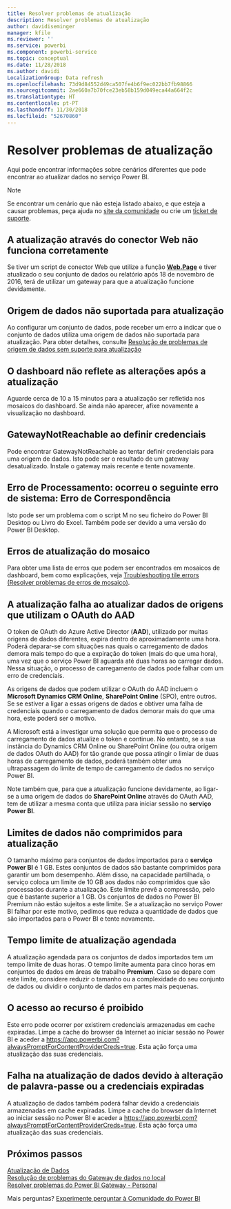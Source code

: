 ```yaml
---
title: Resolver problemas de atualização
description: Resolver problemas de atualização
author: davidiseminger
manager: kfile
ms.reviewer: ''
ms.service: powerbi
ms.component: powerbi-service
ms.topic: conceptual
ms.date: 11/28/2018
ms.author: davidi
LocalizationGroup: Data refresh
ms.openlocfilehash: 73d9d84552d49ca507fe4b6f9ec022bb7fb98866
ms.sourcegitcommit: 2ae660a7b70fce23eb58b159d049eca44a664f2c
ms.translationtype: HT
ms.contentlocale: pt-PT
ms.lasthandoff: 11/30/2018
ms.locfileid: "52670860"
---
```

# <a name="troubleshooting-refresh-scenarios"></a>Resolver problemas de atualização
Aqui pode encontrar informações sobre cenários diferentes que pode encontrar ao atualizar dados no serviço Power BI.

> [!NOTE]
> Se encontrar um cenário que não esteja listado abaixo, e que esteja a causar problemas, peça ajuda no [site da comunidade](http://community.powerbi.com/) ou crie um [ticket de suporte](https://powerbi.microsoft.com/support/).
> 
> 

## <a name="refresh-using-web-connector-doesnt-work-properly"></a>A atualização através do conector Web não funciona corretamente
Se tiver um script de conector Web que utilize a função [**Web.Page**](https://msdn.microsoft.com/library/mt260924.aspx) e tiver atualizado o seu conjunto de dados ou relatório após 18 de novembro de 2016, terá de utilizar um gateway para que a atualização funcione devidamente.

## <a name="unsupported-data-source-for-refresh"></a>Origem de dados não suportada para atualização
Ao configurar um conjunto de dados, pode receber um erro a indicar que o conjunto de dados utiliza uma origem de dados não suportada para atualização. Para obter detalhes, consulte [Resolução de problemas de origem de dados sem suporte para atualização](service-admin-troubleshoot-unsupported-data-source-for-refresh.md)

## <a name="dashboard-doesnt-reflect-changes-after-refresh"></a>O dashboard não reflete as alterações após a atualização
Aguarde cerca de 10 a 15 minutos para a atualização ser refletida nos mosaicos do dashboard.  Se ainda não aparecer, afixe novamente a visualização no dashboard.

## <a name="gatewaynotreachable-when-setting-credentials"></a>GatewayNotReachable ao definir credenciais
Pode encontrar GatewayNotReachable ao tentar definir credenciais para uma origem de dados. Isto pode ser o resultado de um gateway desatualizado.  Instale o gateway mais recente e tente novamente.

## <a name="processing-error-the-following-system-error-occurred-type-mismatch"></a>Erro de Processamento: ocorreu o seguinte erro de sistema: Erro de Correspondência
Isto pode ser um problema com o script M no seu ficheiro do Power BI Desktop ou Livro do Excel.  Também pode ser devido a uma versão do Power BI Desktop.

## <a name="tile-refresh-errors"></a>Erros de atualização do mosaico
Para obter uma lista de erros que podem ser encontrados em mosaicos de dashboard, bem como explicações, veja [Troubleshooting tile errors (Resolver problemas de erros de mosaico)](refresh-troubleshooting-tile-errors.md).

## <a name="refresh-fails-when-updating-data-from-sources-that-use-aad-oauth"></a>A atualização falha ao atualizar dados de origens que utilizam o OAuth do AAD
O token de OAuth do Azure Active Director (**AAD**), utilizado por muitas origens de dados diferentes, expira dentro de aproximadamente uma hora. Poderá deparar-se com situações nas quais o carregamento de dados demora mais tempo do que a expiração do token (mais do que uma hora), uma vez que o serviço Power BI aguarda até duas horas ao carregar dados. Nessa situação, o processo de carregamento de dados pode falhar com um erro de credenciais.

As origens de dados que podem utilizar o OAuth do AAD incluem o **Microsoft Dynamics CRM Online**, **SharePoint Online** (SPO), entre outros. Se se estiver a ligar a essas origens de dados e obtiver uma falha de credenciais quando o carregamento de dados demorar mais do que uma hora, este poderá ser o motivo.

A Microsoft está a investigar uma solução que permita que o processo de carregamento de dados atualize o token e continue. No entanto, se a sua instância do Dynamics CRM Online ou SharePoint Online (ou outra origem de dados OAuth do AAD) for tão grande que possa atingir o limiar de duas horas de carregamento de dados, poderá também obter uma ultrapassagem do limite de tempo de carregamento de dados no serviço Power BI.

Note também que, para que a atualização funcione devidamente, ao ligar-se a uma origem de dados do **SharePoint Online** através do OAuth AAD, tem de utilizar a mesma conta que utiliza para iniciar sessão no **serviço Power BI**.

## <a name="uncompressed-data-limits-for-refresh"></a>Limites de dados não comprimidos para atualização
O tamanho máximo para conjuntos de dados importados para o **serviço Power BI** é 1 GB. Estes conjuntos de dados são bastante comprimidos para garantir um bom desempenho. Além disso, na capacidade partilhada, o serviço coloca um limite de 10 GB aos dados não comprimidos que são processados durante a atualização. Este limite prevê a compressão, pelo que é bastante superior a 1 GB. Os conjuntos de dados no Power BI Premium não estão sujeitos a este limite. Se a atualização no serviço Power BI falhar por este motivo, pedimos que reduza a quantidade de dados que são importados para o Power BI e tente novamente.

## <a name="scheduled-refresh-timeout"></a>Tempo limite de atualização agendada
A atualização agendada para os conjuntos de dados importados tem um tempo limite de duas horas. O tempo limite aumenta para cinco horas em conjuntos de dados em áreas de trabalho **Premium**. Caso se depare com este limite, considere reduzir o tamanho ou a complexidade do seu conjunto de dados ou dividir o conjunto de dados em partes mais pequenas.

## <a name="access-to-the-resource-is-forbidden"></a>O acesso ao recurso é proibido  
Este erro pode ocorrer por existirem credenciais armazenadas em cache expiradas. Limpe a cache do browser da Internet ao iniciar sessão no Power BI e aceder a https://app.powerbi.com?alwaysPromptForContentProviderCreds=true. Esta ação força uma atualização das suas credenciais. 
    
    
## <a name="data-refresh-failure-because-of-password-change-or-expired-credentials"></a>Falha na atualização de dados devido à alteração de palavra-passe ou a credenciais expiradas 
A atualização de dados também poderá falhar devido a credenciais armazenadas em cache expiradas. Limpe a cache do browser da Internet ao iniciar sessão no Power BI e aceder a https://app.powerbi.com?alwaysPromptForContentProviderCreds=true. Esta ação força uma atualização das suas credenciais.


## <a name="next-steps"></a>Próximos passos
[Atualização de Dados](refresh-data.md)  
[Resolução de problemas do Gateway de dados no local](service-gateway-onprem-tshoot.md)  
[Resolver problemas do Power BI Gateway - Personal](service-admin-troubleshooting-power-bi-personal-gateway.md)  

Mais perguntas? [Experimente perguntar à Comunidade do Power BI](http://community.powerbi.com/)

